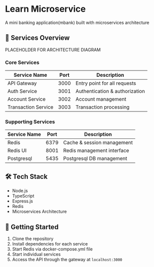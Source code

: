 # Learn Microservice
A mini banking application(mbank) built with microservices architecture


## 🚀 Services Overview

PLACEHOLDER FOR ARCHITECTURE DIAGRAM

### Core Services

| Service Name        | Port | Description                    |
| ------------------- | ---- | ------------------------------ |
| API Gateway         | 3000 | Entry point for all requests   |
| Auth Service        | 3001 | Authentication & authorization |
| Account Service     | 3002 | Account management             |
| Transaction Service | 3003 | Transaction processing         |

### Supporting Services

| Service Name | Port | Description                |
| ------------ | ---- | -------------------------- |
| Redis        | 6379 | Cache & session management |
| Redis UI     | 8001 | Redis management interface |
| Postgresql   | 5435 | Postgresql DB management   |

## 🛠️ Tech Stack

- Node.js
- TypeScript
- Express.js
- Redis
- Microservices Architecture

## 🚦 Getting Started

1. Clone the repository
2. Install dependencies for each service
3. Start Redis via docker-compose.yml file
4. Start individual services
5. Access the API through the gateway at `localhost:3000`